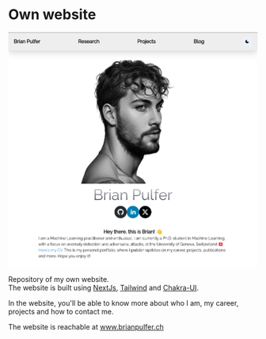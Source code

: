 # Own website

<center>
    <img src="public/imgs/preview.png"/>
</center>

Repository of my own website.<br/>
The website is built using [NextJs](https://nextjs.org/), [Tailwind](https://tailwindcss.com/) and [Chakra-UI](https://chakra-ui.com/).

In the website, you'll be able to know more about who I am, my career, projects and how to contact me.

The website is reachable at 
<a href="https://www.brianpulfer.ch">www.brianpulfer.ch</a>